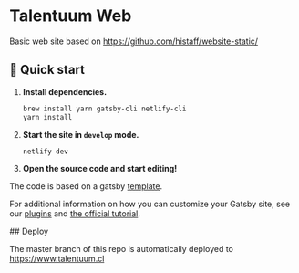 # Talentuum Web

Basic web site based on https://github.com/histaff/website-static/

## 🚀 Quick start


1. **Install dependencies.**

   ```sh
   brew install yarn gatsby-cli netlify-cli
   yarn install
   ```


2. **Start the site in `develop` mode.**

   ```sh
   netlify dev
   ```

3. **Open the source code and start editing!**

The code is based on a gatsby [template](https://github.com/histaff/website-static/).

For additional information on how you can customize your Gatsby site, see our
[plugins](https://gatsbyjs.org/plugins/) and [the official
tutorial](https://gatsbyjs.org/tutorial/).

## Deploy

The master branch of this repo is automatically deployed to https://www.talentuum.cl
